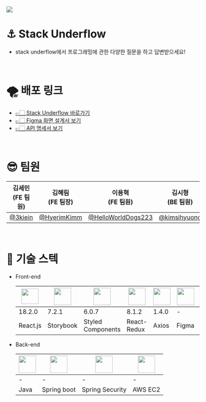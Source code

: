 <img src="https://github.com/codestates-seb/seb45_pre_004/assets/50258232/06413b08-9ac1-4c94-b91a-215c45474f06"/>

 # ⚓️ Stack Underflow
 - stack underflow에서 프로그래밍에 관한 다양한 질문을 하고 답변받으세요!
<br/>

# 🌪️ 배포 링크
 - <a href="http://stack-underflow.s3-website.ap-northeast-2.amazonaws.com"> 👉🏻 Stack Underflow 바로가기 </a>
 - <a href="https://www.figma.com/file/eMyUoE8E6OmuozEr3A0Gr5/Untitled?type=design&node-id=0%3A1&mode=design&t=OBR8Xp7MsCZshn4D-1"> 👉🏻 Figma 화면 설계서 보기 </a>
 - <a href=""> 👉🏻 API 명세서 보기</a>
<br/>

# 😎 팀원

|김세민<br/>(FE 팀원)|김혜림<br/>(FE 팀장)|이용혁<br/>(FE 팀원)|김시형<br/>(BE 팀원)|이준석<br/>(BE 팀원)|홍래섭<br/>(BE 팀장)|
|---|---|---|---|---|---|
|<a href="https://github.com/3kiein">@3kiein</a>|<a href="https://github.com/HyerimKimm">@HyerimKimm</a>|<a href="https://github.com/HelloWorldDogs223">@HelloWorldDogs223</a>|<a href="https://github.com/kimsihyuong">@kimsihyuong</a>|<a href="https://github.com/IncheonLee">@IncheonLee</a>|<a href="https://github.com/raeseop">@raeseop</a>|
<br/>

# 📖 기술 스텍
 - Front-end
   
   |<img src="https://upload.wikimedia.org/wikipedia/commons/thumb/a/a7/React-icon.svg/2300px-React-icon.svg.png" width="45px" height="40px"/>|<img src="https://www.svgrepo.com/show/354397/storybook-icon.svg" width="45px" height="45px"/>|<img src="https://www.daggala.com/static/228867c3668e439101821568a8a03b54/19ca5/sc.png" width="45px" height="45px"/>|<img src="https://cdn.worldvectorlogo.com/logos/redux.svg" width="45px" height="45px"/>|<img src="https://user-images.githubusercontent.com/8939680/57233882-20344080-6fe5-11e9-9086-d20a955bed59.png" width="45px" height="45px"/>|<img src="https://cdn.sanity.io/images/599r6htc/localized/46a76c802176eb17b04e12108de7e7e0f3736dc6-1024x1024.png?w=804&q=75&fit=max&auto=format&dpr=2" width="45px" height="45px"/>|<img src="https://www.appschopper.com/assets/service-images/ui-ux-design.png" width="45px" height="45px"/>|<img src="https://upload.wikimedia.org/wikipedia/commons/thumb/b/bc/Amazon-S3-Logo.svg/856px-Amazon-S3-Logo.svg.png?20220427001138" width="45px" height="45px"/>
   |---|---|---|---|---|---|---|---|
   |18.2.0|7.2.1|6.0.7|8.1.2|1.4.0| - | - | - |
   |React.js|Storybook|Styled Components|React-Redux|Axios|Figma|UI System|AWS S3|
 - Back-end
 
   |<img src="https://d3njjcbhbojbot.cloudfront.net/api/utilities/v1/imageproxy/https://coursera-course-photos.s3.amazonaws.com/0a/8cd7f1b14344618b75142593bc7af8/JavaCupLogo800x800.png?auto=format%2Ccompress&dpr=1" width="45px" height="45px"/>|<img src="https://liveit-media.imgix.net/media/event/my-first-event-1461/logo-spvnih.png?fm=jpg&ixlib=python-2.3.0&w=600" width="45px" height="45px"/>|<img src="https://www.javacodegeeks.com/wp-content/uploads/2014/07/spring-security-project.png.webp" width="45px" height="45px"/>|<img src="https://upload.wikimedia.org/wikipedia/commons/thumb/b/b9/AWS_Simple_Icons_Compute_Amazon_EC2_Instances.svg/800px-AWS_Simple_Icons_Compute_Amazon_EC2_Instances.svg.png" width="45px" height="45px"/>
   |---|---|---|---|
   | - | - | - | - |
   |Java|Spring boot|Spring Security|AWS EC2|
<br/>
